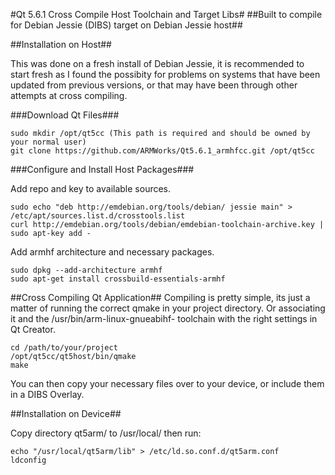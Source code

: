 #Qt 5.6.1 Cross Compile Host Toolchain and Target Libs#
##Built to compile for Debian Jessie (DIBS) target on Debian Jessie host##

##Installation on Host##

This was done on a fresh install of Debian Jessie, it is recommended to start fresh as I found the possibity for problems on systems that have been updated from previous versions, or that may have been through other attempts at cross compiling.

###Download Qt Files###

    sudo mkdir /opt/qt5cc (This path is required and should be owned by your normal user)
    git clone https://github.com/ARMWorks/Qt5.6.1_armhfcc.git /opt/qt5cc

###Configure and Install Host Packages###

Add repo and key to available sources.

    sudo echo "deb http://emdebian.org/tools/debian/ jessie main" > /etc/apt/sources.list.d/crosstools.list
    curl http://emdebian.org/tools/debian/emdebian-toolchain-archive.key | sudo apt-key add -


Add armhf architecture and necessary packages.

    sudo dpkg --add-architecture armhf
    sudo apt-get install crossbuild-essentials-armhf


##Cross Compiling Qt Application##
Compiling is pretty simple, its just a matter of running the correct qmake in your project directory. Or associating it and the /usr/bin/arm-linux-gnueabihf- toolchain with the right settings in Qt Creator.

    cd /path/to/your/project
    /opt/qt5cc/qt5host/bin/qmake
    make

You can then copy your necessary files over to your device, or include them in a DIBS Overlay.


##Installation on Device##

Copy directory qt5arm/ to /usr/local/ then run:

    echo "/usr/local/qt5arm/lib" > /etc/ld.so.conf.d/qt5arm.conf
    ldconfig
